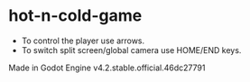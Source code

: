# hot-n-cold-game

* To control the player use arrows.
* To switch split screen/global camera use HOME/END keys.

Made in Godot Engine v4.2.stable.official.46dc27791
